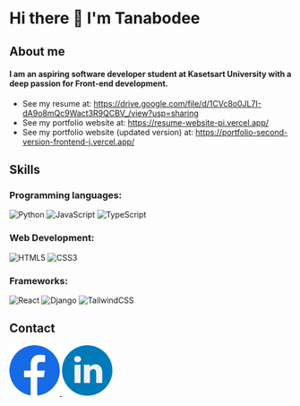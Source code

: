 # Hi there 👋 I'm Tanabodee

## About me
#### I am an aspiring software developer student at Kasetsart University with a deep passion for Front-end development.
- See my resume at: <https://drive.google.com/file/d/1CVc8o0JL7I-dA9o8mQc9Wact3R9QCBV_/view?usp=sharing>
- See my portfolio website at: <https://resume-website-pi.vercel.app/>
- See my portfolio website (updated version) at: <https://portfolio-second-version-frontend-j.vercel.app/>
  
## Skills
### Programming languages:
![Python](https://img.shields.io/badge/python-3670A0?style=for-the-badge&logo=python&logoColor=ffdd54)
![JavaScript](https://img.shields.io/badge/javascript-%23323330.svg?style=for-the-badge&logo=javascript&logoColor=%23F7DF1E)
![TypeScript](https://img.shields.io/badge/typescript-%23007ACC.svg?style=for-the-badge&logo=typescript&logoColor=white)

### Web Development:
![HTML5](https://img.shields.io/badge/html5-%23E34F26.svg?style=for-the-badge&logo=html5&logoColor=white)
![CSS3](https://img.shields.io/badge/css3-%231572B6.svg?style=for-the-badge&logo=css3&logoColor=white)

### Frameworks:
![React](https://img.shields.io/badge/react-%2320232a.svg?style=for-the-badge&logo=react&logoColor=%2361DAFB)
![Django](https://img.shields.io/badge/django-%23092E20.svg?style=for-the-badge&logo=django&logoColor=white)
![TailwindCSS](https://img.shields.io/badge/tailwindcss-%2338B2AC.svg?style=for-the-badge&logo=tailwind-css&logoColor=white)

## Contact

<a href="https://www.facebook.com/profile.php?id=100007994625777">
  <img
    src="https://github.com/Tanabodee-Yambangyang/Tanabodee-Yambangyang/blob/main/images/facebook.png?raw=true"
    alt="Alt text"
    title="Optional title"
    width="90">
</a>

<a href="https://www.linkedin.com/in/tanabodee-yambangyang-11a3882a2/">
  <img
    src="https://github.com/Tanabodee-Yambangyang/Tanabodee-Yambangyang/blob/main/images/linkedin.png?raw=true"
    alt="Alt text"
    title="Optional title"
    width="90">
</a>

<!--
**Tanabodee-Yambangyang/Tanabodee-Yambangyang** is a ✨ _special_ ✨ repository because its `README.md` (this file) appears on your GitHub profile.

Here are some ideas to get you started:

- 🔭 I’m currently working on ...
- 🌱 I’m currently learning ...
- 👯 I’m looking to collaborate on ...
- 🤔 I’m looking for help with ...
- 💬 Ask me about ...
- 📫 How to reach me: ...
- 😄 Pronouns: ...
- ⚡ Fun fact: ...
-->
